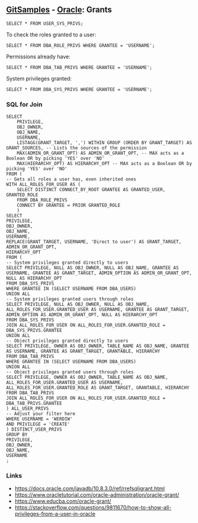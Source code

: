 ## [GitSamples](/../../tree/master) - [Oracle](/../../tree/oracle-pl-sql): Grants

    SELECT * FROM USER_SYS_PRIVS;

To check the roles granted to a user:

    SELECT * FROM DBA_ROLE_PRIVS WHERE GRANTEE = 'USERNAME';

Permissions already have:

    SELECT * FROM DBA_TAB_PRIVS WHERE GRANTEE = 'USERNAME';

System privileges granted: 

    SELECT * FROM DBA_SYS_PRIVS WHERE GRANTEE = 'USERNAME';

### SQL for Join

    SELECT
        PRIVILEGE,
        OBJ_OWNER,
        OBJ_NAME,
        USERNAME,
        LISTAGG(GRANT_TARGET, ',') WITHIN GROUP (ORDER BY GRANT_TARGET) AS GRANT_SOURCES, -- Lists the sources of the permission
        MAX(ADMIN_OR_GRANT_OPT) AS ADMIN_OR_GRANT_OPT, -- MAX acts as a Boolean OR by picking 'YES' over 'NO'
        MAX(HIERARCHY_OPT) AS HIERARCHY_OPT -- MAX acts as a Boolean OR by picking 'YES' over 'NO'
    FROM (
    -- Gets all roles a user has, even inherited ones
    WITH ALL_ROLES_FOR_USER AS (
        SELECT DISTINCT CONNECT_BY_ROOT GRANTEE AS GRANTED_USER, GRANTED_ROLE
        FROM DBA_ROLE_PRIVS
        CONNECT BY GRANTEE = PRIOR GRANTED_ROLE
        )
    SELECT
    PRIVILEGE,
    OBJ_OWNER,
    OBJ_NAME,
    USERNAME,
    REPLACE(GRANT_TARGET, USERNAME, 'Direct to user') AS GRANT_TARGET,
    ADMIN_OR_GRANT_OPT,
    HIERARCHY_OPT
    FROM (
    -- System privileges granted directly to users
    SELECT PRIVILEGE, NULL AS OBJ_OWNER, NULL AS OBJ_NAME, GRANTEE AS USERNAME, GRANTEE AS GRANT_TARGET, ADMIN_OPTION AS ADMIN_OR_GRANT_OPT, NULL AS HIERARCHY_OPT
    FROM DBA_SYS_PRIVS
    WHERE GRANTEE IN (SELECT USERNAME FROM DBA_USERS)
    UNION ALL
    -- System privileges granted users through roles
    SELECT PRIVILEGE, NULL AS OBJ_OWNER, NULL AS OBJ_NAME, ALL_ROLES_FOR_USER.GRANTED_USER AS USERNAME, GRANTEE AS GRANT_TARGET, ADMIN_OPTION AS ADMIN_OR_GRANT_OPT, NULL AS HIERARCHY_OPT
    FROM DBA_SYS_PRIVS
    JOIN ALL_ROLES_FOR_USER ON ALL_ROLES_FOR_USER.GRANTED_ROLE = DBA_SYS_PRIVS.GRANTEE
    UNION ALL
    -- Object privileges granted directly to users
    SELECT PRIVILEGE, OWNER AS OBJ_OWNER, TABLE_NAME AS OBJ_NAME, GRANTEE AS USERNAME, GRANTEE AS GRANT_TARGET, GRANTABLE, HIERARCHY
    FROM DBA_TAB_PRIVS
    WHERE GRANTEE IN (SELECT USERNAME FROM DBA_USERS)
    UNION ALL
    -- Object privileges granted users through roles
    SELECT PRIVILEGE, OWNER AS OBJ_OWNER, TABLE_NAME AS OBJ_NAME, ALL_ROLES_FOR_USER.GRANTED_USER AS USERNAME, ALL_ROLES_FOR_USER.GRANTED_ROLE AS GRANT_TARGET, GRANTABLE, HIERARCHY
    FROM DBA_TAB_PRIVS
    JOIN ALL_ROLES_FOR_USER ON ALL_ROLES_FOR_USER.GRANTED_ROLE = DBA_TAB_PRIVS.GRANTEE
    ) ALL_USER_PRIVS
    -- Adjust your filter here
    WHERE USERNAME = 'WERDIW'
    AND PRIVILEGE = 'CREATE'
    ) DISTINCT_USER_PRIVS
    GROUP BY
    PRIVILEGE,
    OBJ_OWNER,
    OBJ_NAME,
    USERNAME
    ;
### Links
* https://docs.oracle.com/javadb/10.8.3.0/ref/rrefsqljgrant.html
* https://www.oracletutorial.com/oracle-administration/oracle-grant/
* https://www.educba.com/oracle-grant/
* https://stackoverflow.com/questions/9811670/how-to-show-all-privileges-from-a-user-in-oracle